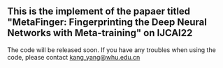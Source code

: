 ## This is the implement of the papaer titled "MetaFinger: Fingerprinting the Deep Neural Networks with Meta-training" on IJCAI22

The code will be released soon. If you have any troubles when using the code, please contact kang_yang@whu.edu.cn
